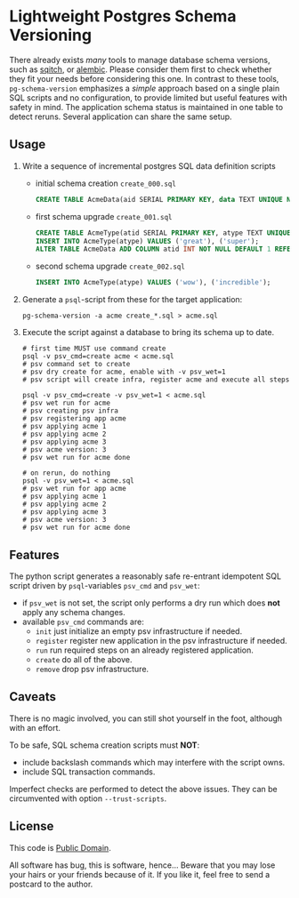 # Lightweight Postgres Schema Versioning

There already exists _many_ tools to manage database schema versions, such as
[sqitch](https://sqitch.org/), or [alembic](https://alembic.sqlalchemy.org/).
Please consider them first to check whether they fit your needs before
considering this one.
In contrast to these tools, `pg-schema-version` emphasizes a _simple_ approach
based on a single plain SQL scripts and no configuration, to provide limited but
useful features with safety in mind.
The application schema status is maintained in one table to detect reruns.
Several application can share the same setup.

## Usage

1. Write a sequence of incremental postgres SQL data definition scripts

   - initial schema creation `create_000.sql`
     ```sql
     CREATE TABLE AcmeData(aid SERIAL PRIMARY KEY, data TEXT UNIQUE NOT NULL);
     ```
   - first schema upgrade `create_001.sql`
     ```sql
     CREATE TABLE AcmeType(atid SERIAL PRIMARY KEY, atype TEXT UNIQUE NOT NULL);
     INSERT INTO AcmeType(atype) VALUES ('great'), ('super');
     ALTER TABLE AcmeData ADD COLUMN atid INT NOT NULL DEFAULT 1 REFERENCES AcmeType;
     ```
   - second schema upgrade `create_002.sql`
     ```sql
     INSERT INTO AcmeType(atype) VALUES ('wow'), ('incredible');
     ```

2. Generate a `psql`-script from these for the target application:
   ```shell
   pg-schema-version -a acme create_*.sql > acme.sql
   ```

3. Execute the script against a database to bring its schema up to date.
   ```shell
   # first time MUST use command create
   psql -v psv_cmd=create acme < acme.sql
   # psv command set to create
   # psv dry create for acme, enable with -v psv_wet=1
   # psv script will create infra, register acme and execute all steps

   psql -v psv_cmd=create -v psv_wet=1 < acme.sql
   # psv wet run for acme
   # psv creating psv infra
   # psv registering app acme
   # psv applying acme 1
   # psv applying acme 2
   # psv applying acme 3
   # psv acme version: 3
   # psv wet run for acme done

   # on rerun, do nothing
   psql -v psv_wet=1 < acme.sql
   # psv wet run for app acme
   # psv applying acme 1
   # psv applying acme 2
   # psv applying acme 3
   # psv acme version: 3
   # psv wet run for acme done
   ```

## Features

The python script generates a reasonably safe re-entrant idempotent SQL script
driven by `psql`-variables `psv_cmd` and `psv_wet`:

- if `psv_wet` is not set, the script only performs a dry run which does **not**
  apply any schema changes.
- available `psv_cmd` commands are:
  - `init` just initialize an empty psv infrastructure if needed.
  - `register` register new application in the psv infrastructure if needed.
  - `run` run required steps on an already registered application.
  - `create` do all of the above.
  - `remove` drop psv infrastructure.

## Caveats

There is no magic involved, you can still shot yourself in the foot, although
with an effort.

To be safe, SQL schema creation scripts must **NOT**:
- include backslash commands which may interfere with the script owns.
- include SQL transaction commands.

Imperfect checks are performed to detect the above issues.
They can be circumvented with option `--trust-scripts`.

## License

This code is [Public Domain](https://creativecommons.org/publicdomain/zero/1.0/).

All software has bug, this is software, hence…
Beware that you may lose your hairs or your friends because of it.
If you like it, feel free to send a postcard to the author.
